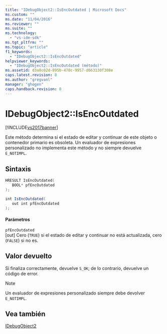 ```yaml
---
title: "IDebugObject2::IsEncOutdated | Microsoft Docs"
ms.custom: ""
ms.date: "11/04/2016"
ms.reviewer: ""
ms.suite: ""
ms.technology: 
  - "vs-ide-sdk"
ms.tgt_pltfrm: ""
ms.topic: "article"
f1_keywords: 
  - "IDebugObject2::IsEncOutdated"
helpviewer_keywords: 
  - "IDebugObject2::IsEncOutdated (método)"
ms.assetid: d3a8c02d-895b-478c-9957-d663130f308e
caps.latest.revision: 8
ms.author: "gregvanl"
manager: "ghogen"
caps.handback.revision: 8
---
```

# IDebugObject2::IsEncOutdated
[!INCLUDE[vs2017banner](../../../code-quality/includes/vs2017banner.md)]

Este método determina si el estado de editar y continuar de este objeto o contenedor primario es obsoleta.  Un evaluador de expresiones personalizado no implementa este método y no siempre devuelve `E_NOTIMPL`.  
  
## Sintaxis  
  
```cpp  
HRESULT IsEncOutdated(  
   BOOL* pfEncOutdated  
);  
```  
  
```c#  
int IsEncOutdated(  
   out int pfEncOutdated  
);  
```  
  
#### Parámetros  
 `pfEncOutdated`  
 \[out\]  Cero \(`TRUE`\) si el estado de editar y continuar no está actualizada, cero \(`FALSE`\) si no es.  
  
## Valor devuelto  
 Si finaliza correctamente, devuelve `S_OK`; de lo contrario, devuelve un código de error.  
  
> [!NOTE]
>  Un evaluador de expresiones personalizado siempre debe devolver `E_NOTIMPL`.  
  
## Vea también  
 [IDebugObject2](../../../extensibility/debugger/reference/idebugobject2.md)
